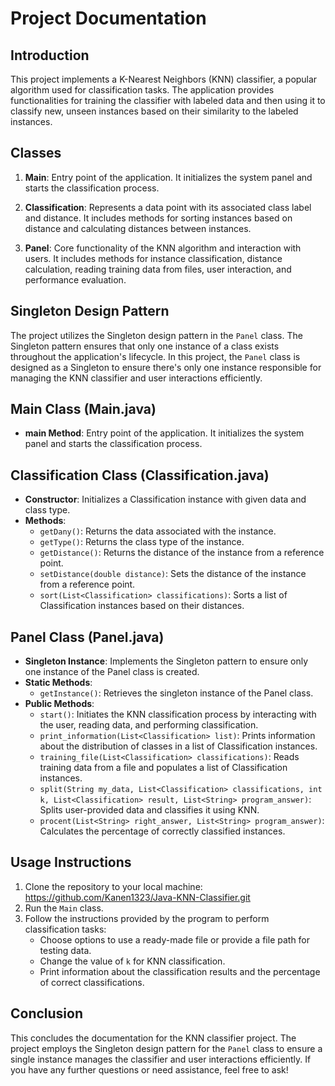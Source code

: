 # Project Documentation

## Introduction

This project implements a K-Nearest Neighbors (KNN) classifier, a popular algorithm used for classification tasks. The application provides functionalities for training the classifier with labeled data and then using it to classify new, unseen instances based on their similarity to the labeled instances.

## Classes

1. **Main**: Entry point of the application. It initializes the system panel and starts the classification process.

2. **Classification**: Represents a data point with its associated class label and distance. It includes methods for sorting instances based on distance and calculating distances between instances.

3. **Panel**: Core functionality of the KNN algorithm and interaction with users. It includes methods for instance classification, distance calculation, reading training data from files, user interaction, and performance evaluation.

## Singleton Design Pattern

The project utilizes the Singleton design pattern in the `Panel` class. The Singleton pattern ensures that only one instance of a class exists throughout the application's lifecycle. In this project, the `Panel` class is designed as a Singleton to ensure there's only one instance responsible for managing the KNN classifier and user interactions efficiently.

## Main Class (Main.java)

- **main Method**: Entry point of the application. It initializes the system panel and starts the classification process.

## Classification Class (Classification.java)

- **Constructor**: Initializes a Classification instance with given data and class type.
- **Methods**:
  - `getDany()`: Returns the data associated with the instance.
  - `getType()`: Returns the class type of the instance.
  - `getDistance()`: Returns the distance of the instance from a reference point.
  - `setDistance(double distance)`: Sets the distance of the instance from a reference point.
  - `sort(List<Classification> classifications)`: Sorts a list of Classification instances based on their distances.

## Panel Class (Panel.java)

- **Singleton Instance**: Implements the Singleton pattern to ensure only one instance of the Panel class is created.
- **Static Methods**:
  - `getInstance()`: Retrieves the singleton instance of the Panel class.
- **Public Methods**:
  - `start()`: Initiates the KNN classification process by interacting with the user, reading data, and performing classification.
  - `print_information(List<Classification> list)`: Prints information about the distribution of classes in a list of Classification instances.
  - `training_file(List<Classification> classifications)`: Reads training data from a file and populates a list of Classification instances.
  - `split(String my_data, List<Classification> classifications, int k, List<Classification> result, List<String> program_answer)`: Splits user-provided data and classifies it using KNN.
  - `procent(List<String> right_answer, List<String> program_answer)`: Calculates the percentage of correctly classified instances.

## Usage Instructions

1. Clone the repository to your local machine: 
https://github.com/Kanen1323/Java-KNN-Classifier.git
2. Run the `Main` class.
3. Follow the instructions provided by the program to perform classification tasks:
   - Choose options to use a ready-made file or provide a file path for testing data.
   - Change the value of `k` for KNN classification.
   - Print information about the classification results and the percentage of correct classifications.

## Conclusion

This concludes the documentation for the KNN classifier project. The project employs the Singleton design pattern for the `Panel` class to ensure a single instance manages the classifier and user interactions efficiently. If you have any further questions or need assistance, feel free to ask!
